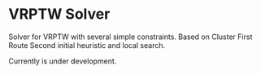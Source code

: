 # VRPTW Solver

Solver for VRPTW with several simple constraints.
Based on Cluster First Route Second initial heuristic and local search.

Currently is under development.
